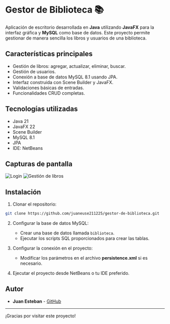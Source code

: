 # Gestor de Biblioteca 📚

Aplicación de escritorio desarrollada en **Java** utilizando **JavaFX** para la interfaz gráfica y **MySQL** como base de datos.
Este proyecto permite gestionar de manera sencilla los libros y usuarios de una biblioteca.

## Características principales

- Gestión de libros: agregar, actualizar, eliminar, buscar.
- Gestión de usuarios.
- Conexión a base de datos MySQL 8.1 usando JPA.
- Interfaz construida con Scene Builder y JavaFX.
- Validaciones básicas de entradas.
- Funcionalidades CRUD completas.

## Tecnologías utilizadas

- Java 21
- JavaFX 22
- Scene Builder
- MySQL 8.1
- JPA
- IDE: NetBeans

## Capturas de pantalla

![Login](imagenes/cap1.png)
![Gestión de libros](imagenes/cap2.png)


## Instalación

1. Clonar el repositorio:
```bash
git clone https://github.com/juaneuse211225/gestor-de-biblioteca.git
```

2. Configurar la base de datos MySQL:
   - Crear una base de datos llamada `biblioteca`.
   - Ejecutar los scripts SQL proporcionados para crear las tablas.

3. Configurar la conexión en el proyecto:
   - Modificar los parámetros en el archivo **persistence.xml** si es necesario.

4. Ejecutar el proyecto desde NetBeans o tu IDE preferido.

## Autor

- **Juan Esteban** - [GitHub](https://github.com/juaneuse211225)

---

¡Gracias por visitar este proyecto!
